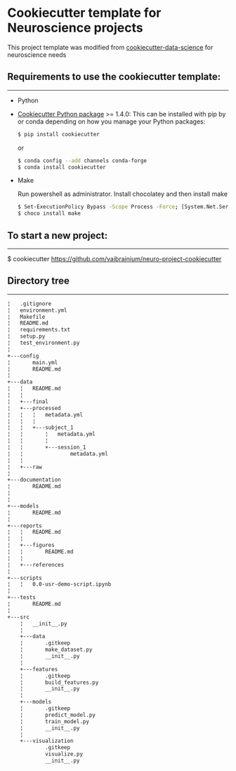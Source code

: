 # Cookiecutter template for Neuroscience projects


This project template was modified from [cookiecutter-data-science](http://drivendata.github.io/cookiecutter-data-science/) for neuroscience needs


## Requirements to use the cookiecutter template:
-----------
 - Python
 - [Cookiecutter Python package](http://cookiecutter.readthedocs.org/en/latest/installation.html) >= 1.4.0: This can be installed with pip by or conda depending on how you manage your Python packages:

	``` bash
	$ pip install cookiecutter
	```

	or

	``` bash
	$ conda config --add channels conda-forge
	$ conda install cookiecutter
	```

 - Make

	Run powershell as administrator.
   Install chocolatey and then install make
	```bash
	$ Set-ExecutionPolicy Bypass -Scope Process -Force; [System.Net.ServicePointManager]::SecurityProtocol = [System.Net.ServicePointManager]::SecurityProtocol -bor 3072; iex ((New-Object System.Net.WebClient).DownloadString('https://community.chocolatey.org/install.ps1'))
	$ choco install make
	```

## To start a new project:
------------

   $ cookiecutter https://github.com/vaibrainium/neuro-project-cookiecutter




## Directory tree
------------

``` bash
¦   .gitignore
¦   environment.yml
¦   Makefile
¦   README.md
¦   requirements.txt
¦   setup.py
¦   test_environment.py
¦   
+---config
¦       main.yml
¦       README.md
¦       
+---data
¦   ¦   README.md
¦   ¦   
¦   +---final
¦   +---processed
¦   ¦   ¦   metadata.yml
¦   ¦   ¦   
¦   ¦   +---subject_1
¦   ¦       ¦   metadata.yml
¦   ¦       ¦   
¦   ¦       +---session_1
¦   ¦               metadata.yml
¦   ¦               
¦   +---raw
¦
+---documentation
¦       README.md
¦       
¦       
+---models
¦       README.md
¦       
+---reports
¦   ¦   README.md
¦   ¦   
¦   +---figures
¦   ¦       README.md
¦   ¦       
¦   +---references
¦
+---scripts
¦   ¦   0.0-usr-demo-script.ipynb
¦           
+---tests
¦       README.md
¦       
+---src
    ¦   __init__.py
    ¦   
    +---data
    ¦       .gitkeep
    ¦       make_dataset.py
    ¦       __init__.py
    ¦       
    +---features
    ¦       .gitkeep
    ¦       build_features.py
    ¦       __init__.py
    ¦       
    +---models
    ¦       .gitkeep
    ¦       predict_model.py
    ¦       train_model.py
    ¦       __init__.py
    ¦       
    +---visualization
            .gitkeep
            visualize.py
            __init__.py
```
            